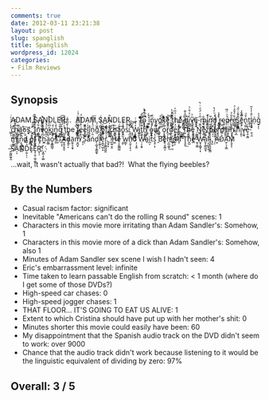 ```yaml
---
comments: true
date: 2012-03-11 23:21:38
layout: post
slug: spanglish
title: Spanglish
wordpress_id: 12024
categories:
- Film Reviews
---
```


## Synopsis


ADAM SANDLER...  ADAM SANDLER...
Tͫ͋͋ͨͭo̝̞̘̿̑ͤ͒̀̚̚ ͚̤̮̮̇ͬͯ͜i̞̎n̮̝ͫ̏v̯̤̬̦̭̪̻͜ö̻̣͖́ͅǩͪ͋͑ͤͭe͕̰͋ ̱̺͇̟̗̮͂̂ͨ͐̔ẗ̼̙̞̮́̑ͯhͥͩ̅ͣeͧͩ̃ ̡̻̜̮̘ͦh̥̱͉̼͆̎͐͊i͚̺̲̝̖̰͗͛͑̌ͨ̀v̗̯̞̩͆̈͛̕ͅe͙̩̭͂͘-͔̪̩̅ͯ̍̈́ͩͥ̚m̫̜̱̳͋i͓̳̓ṅ̛̅d̮̪̘̓ͪͣ̚ ̙͖͎͇͛̈́ͮͅͅr̴͇̳͈ę͍̤̼̰̣p̜̖͓̞ͪͪ̈́̅ͅř̠̘͖͈̼͋̉e̲̰̥̹̯̯̻͛̏ͤ͒̂͗ͣs̻͍̥̳̅̐̃ͮ̇̋́ͅē̮͙̿͒̓ṅ̢̤͇̌ͩt̬̖͉i̲͙̭̝ͦ̂̇̒̓̃ͅn͛ͅğ̟̙̩̉̉ ͇̹̹̓̔ͨͯͮ̀ͥc̤͔̬̮̱̋͡h̪͓̰̰̤ͯ͊̐̽a̛͖̓̉ͭo͠s͔͓.̋ͧͩ҉͓̤̙̠̲
̪̅̂̿̈́́̐͢ͅI͉̟̬͎̟͗̐̀̏ͭ̄̚ñ̞̻̫͋͗ͣͅv̿̋̐ͪ́̚͏͚̭̩̼͔̳o͍̪͔ͮ́̾̊k̞̘͆ͫͤͪ͒i͖̰̹̐ṋ̭̯͔̳̍̽̀g͚͕̦̱̼̣͌̑ͨͫ̉̆̚͡ ̤̰͈̪͍͇̒ͯ̊ͭ̂͒ţh̢̘͉̖̳̠̹̲̀̐̀͌ͯe ̱̱̠̔͆̄ͪ͜ͅf̷̳̥͖͉̓ͪ̿̅ͬ̔ͨe̹͔ͭ̔͛͒̈̅ͩe͓̤͇͛͛l̯̰͐ͬī̢̹̥̽n̜̼̈́̒͑̓͌͞gͧ̈̈́͗ͭ ̸̗͙͈̱̙̭̒̋̉̓ͧ̍ͨǭ͙͈fͩ̉͌ ̨̦̤̔ͮ̍̿̇ͮ̎c͎͔̻̤͓̏͠ͅh̬̳̘͈̩̓͢a͙͍̭̭̟̣ͪͅŏ͓̝̓̓̆sͧͮͧ̓̒͜.̩̹͙̌͆͋́̚̚
͓͍̠̺̯͊͑͂͝W̗̭̟̻̘͍̓͐͋ͭi̲̭̯̍ͯ̚͞t̜̝̜͌̿̀̾̆̄̎͡h̥̺͇̜̯ͤ̾̅͟ ͔͐͛͋ͯͯo̪͔̟̹̒ͧ̚u̿ͮ̆t̠̝ ͒ͫͪͯ͆ͫ̍ǫ͙͚̜̹͈̗̿̓ͨr̋̓̅ͭ̍̒̚͝d͚͔͎͓̱̔ͧͬ̈́̃̇ͅḛ̭͕̬͖̟ͧ̒ͯ̾̾r̛̻͙̰̖͖̆̾̿.̘̮̲̞͑
̼̮͇̥͍̓ͣ̊́͡T͚̾ͫ͆̎h͉̯͚̤̓̆̋̍̒͆e̞͍͍̬̪̖̹ͧ́ͪ̽ ̦͖̤̻̺ͤ͑̑̽N̲̤e̢̻̖̬͐͛̌͌ͯz͒͑ͫ̐ͬ͗̋҉̞̹̗ͅp̅̈́̈́́̚e̹̞̫̜̭͑̔̓͌̑̓̍r͉̖̖̹̉͜d̫̓i̞̥̠̤a̫͙͚ͮͭ͋͝ṋ̢̝̥̮̩ͨ͆͗ ͉̪͋ͮͯ̓́hͯͨ̏i̧͙̠͑͂ͯͭͦ̈́ͨv̶̞͖̘e̖̭͕̳̊ͭ-̭̩̼̆ͯͥ̑m̗͖̬̒̽̈́ͭ̚i̻̒̾ͦ͊ͤ͌n͕̤̜̦͙̞̪̅̄ͬͥ͟d̸̙̐ ̢o͇͕͍͎̰ͩf̢̫͖̍ ̅́c̛͙̆͊ẖ͖͆̑̏̆͊̈̍a̰̻͑̅̂o͎̱͇̻̬ͭ̚͡s͍͐͂ͭ́ͩ.͎͛̃̉͞ ̭͔͔͆͌̐ͤ̽̀̈́͡A̱̝̬̤͓͈̠d̩̜̙͕͌͌ä̫̯͎̩̱̟m̸̮̪̮̈̄͋͌ͅ ̀̓̎̏̚͏̥͔S͔̋̉͂͑͛͌̄ả͋̊ńd̨͕̺͓̥̳͚̝l̞̰͈̠͆͠ͅẽ͕̪͓̺̜̟͋̆̔͌͆ͯ͝r͉͓̰͇͖̪̭̾͐ͫ̕.̥̱̗͓͑̍̅̉ͮ͛͢ ̖͐̈́
̬̰̠̯̭̃̉ͫ̍̉̍ͫH͚̀ͬͮ̅͡e̩̞̼̰̻͚̐̂ͦͬͯ͐ͮ͢ ̝̬͂ͫ̏w̲̲̞h̨̰̖̹̟͔ͩͫ͐̍o͌ͫͯ̈͛́͌͏ ̣̦̖̝͍ͭ͛́ͣW̵̹͕͙̬͒̈a̘ͨ̊̀ͨ̈ͦì̪͔ẗ̓ͬ͂̇͏̟̠s͉̥͕̜ͣ͛ ̯ͧ̈ͪ͗B͡e̥̖̮̗̳̞̎h̗̪̯̲̥̉̂̀͛̚͢ï҉̻̹̱̹n̛̲̩̗͛̐̀d͙̿ͣ̈́͌̇ ̂ͦͧ͆T̘̭̱͟h̭̺̔̿ͭ̔é̪ͩ̓ ̼͙͖̼͂ͫW̵͈̟̩͇̟̦͓̾̄ͧͮ͗a̫̩̖̳͖̱̘̍͊ͩļ̩̺͓͉̱l̴̥͈̖̭͓̬̳̊ͨͯ̐̓̅̚.̡̮ͯ̒̽ͨ
̦̠̾ͯ̆̌͐̌̚Ä̫̹́̇̔D̊̿ͨ͡A̛̼̩͕̩̳ͩ̓M̨̬̞̓ͅ ̶͍͚͖̰̬̰ͦS̸̐̔ͥA̠̞̎̅̄̊́ͩ͝N͗͛ͪḌ̰̦̠̩̂͒̎̒L̝̿̍ͯȨ̜͍̦͖̩̼͈̑̐͊͂ͧR̬̜̜ͨͣ̈́̋!҉͔͖̦͓̫̪

...wait, it wasn't actually that bad?!  What the flying beebles?

## By the Numbers

  * Casual racism factor: significant
  * Inevitable "Americans can't do the rolling R sound" scenes: 1
  * Characters in this movie more irritating than Adam Sandler's: Somehow, 1
  * Characters in this movie more of a dick than Adam Sandler's: Somehow, also 1
  * Minutes of Adam Sandler sex scene I wish I hadn't seen: 4
  * Eric's embarrassment level: infinite
  * Time taken to learn passable English from scratch: < 1 month (where do I get some of those DVDs?)
  * High-speed car chases: 0
  * High-speed jogger chases: 1
  * THAT FLOOR... IT'S GOING TO EAT US ALIVE: 1
  * Extent to which Cristina should have put up with her mother's shit: 0
  * Minutes shorter this movie could easily have been: 60
  * My disappointment that the Spanish audio track on the DVD didn't seem to work: over 9000
  * Chance that the audio track didn't work because listening to it would be the linguistic equivalent of dividing by zero: 97%

## Overall: 3 / 5
